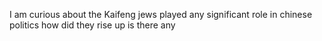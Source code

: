 I am curious about the Kaifeng jews played any significant role in chinese politics how did they rise up is there any&#x20;
